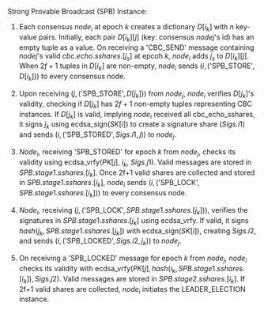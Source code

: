 Strong Provable Broadcast (SPB) Instance:

1) Each consensus $node_i$ at epoch $k$ creates a dictionary $D[i_k]$ with $n$ key-value pairs. Initially, each pair $D[i_k][j]$ (key: consensus $node j$'s id) has an empty tuple as a value. On receiving a 'CBC_SEND' message containing $node j$'s valid $cbc.echo.sshares.[j_s]$ at epcoh $k$, $node_i$ adds $j_s$ to $D[i_k][j]$. When $2f+1$ tuples in $D[i_k]$ are non-empty, $node_i$ sends $(i, ($'SPB_STORE'$, D[i_k]))$ to every consensus node.

2) Upon receiving $(j, ($'SPB_STORE'$, D[j_k]))$ from $node_j$, $node_i$ verifies $D[j_k]$'s validity, checking if $D[j_k]$ has $2f+1$ non-empty tuples representing CBC instances. If $D[j_k]$ is valid, implying $node_i$ received all cbc_echo_sshares, it signs $j_k$ using ecdsa_sign($SK[i]$) to create a signature share ($Sigs.i1$) and sends $(i, ($'SPB_STORED'$, Sigs.i1, j))$ to $node_j$.

3) $Node_i$, receiving 'SPB_STORED' for epoch $k$ from $node_j$, checks its validity using ecdsa_vrfy($PK[j]$, $i_k$, $Sigs.j1$). Valid messages are stored in $SPB.stage1.sshares.[i_k]$. Once 2f+1 valid shares are collected and stored in $SPB.stage1.sshares.[i_k]$, $node_i$ sends $(i, ($'SPB_LOCK'$, SPB.stage1.sshares.[i_k]))$ to every consensus node.

4) $Node_i$, receiving $(j, ($'SPB_LOCK'$, SPB.stage1.sshares.[j_k]))$, verifies the signatures in $SPB.stage1.sshares.[j_k]$ using ecdsa_vrfy. If valid, it signs $hash(j_k, SPB.stage1.sshares.[j_k])$ with ecdsa_sign($SK[i]$), creating $Sigs.i2$, and sends $(i, ($'SPB_LOCKED'$, Sigs.i2, j_k))$ to $node_j$.

5) On receiving a 'SPB_LOCKED' message for epoch $k$ from $node_j$, $node_i$ checks its validity with ecdsa_vrfy($PK[j], hash(i_k, SPB.stage1.sshares.[i_k]), Sigs.j2$). Valid messages are stored in $SPB.stage2.sshares.[i_k]$. If 2f+1 valid shares are collected, $node_i$ initiates the LEADER_ELECTION instance.
